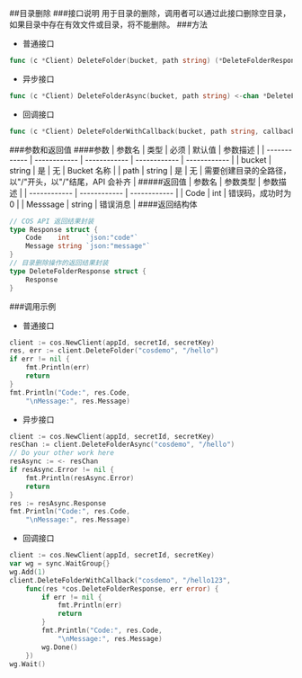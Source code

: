 ##目录删除
###接口说明
用于目录的删除，调用者可以通过此接口删除空目录，如果目录中存在有效文件或目录，将不能删除。
###方法
- 普通接口

```go
func (c *Client) DeleteFolder(bucket, path string) (*DeleteFolderResponse, error)
```

- 异步接口

```go
func (c *Client) DeleteFolderAsync(bucket, path string) <-chan *DeleteFolderAsyncResponse 
```

- 回调接口

```go
func (c *Client) DeleteFolderWithCallback(bucket, path string, callback func(*DeleteFolderResponse, error))
```

###参数和返回值
####参数
| 参数名  | 类型  | 必须  | 默认值  | 参数描述  |
| ------------ | ------------ | ------------ | ------------ | ------------ |
| bucket  | string  | 是  | 无  | Bucket 名称  |
| path  | string  | 是  | 无  | 需要创建目录的全路径，以"/"开头，以"/"结尾，API 会补齐 |
#####返回值
| 参数名  | 参数类型  | 参数描述  |
| ------------ | ------------ | ------------ |
| Code  | int  | 错误码，成功时为0   |
| Messsage  | string  | 错误消息  |
####返回结构体

```go
// COS API 返回结果封装
type Response struct {
	Code    int    `json:"code"`
	Message string `json:"message"`
}
// 目录删除操作的返回结果封装
type DeleteFolderResponse struct {
	Response
}
```

###调用示例
- 普通接口

```go
client := cos.NewClient(appId, secretId, secretKey)
res, err := client.DeleteFolder("cosdemo", "/hello")
if err != nil {
    fmt.Println(err)
    return
}
fmt.Println("Code:", res.Code,
    "\nMessage:", res.Message)
```

- 异步接口

```go
client := cos.NewClient(appId, secretId, secretKey)
resChan := client.DeleteFolderAsync("cosdemo", "/hello")
// Do your other work here
resAsync := <- resChan
if resAsync.Error != nil {
    fmt.Println(resAsync.Error)
    return
}
res := resAsync.Response
fmt.Println("Code:", res.Code,
    "\nMessage:", res.Message)
```

- 回调接口

```go
client := cos.NewClient(appId, secretId, secretKey)
var wg = sync.WaitGroup{}
wg.Add(1)
client.DeleteFolderWithCallback("cosdemo", "/hello123",
    func(res *cos.DeleteFolderResponse, err error) {
        if err != nil {
            fmt.Println(err)
            return
        }
        fmt.Println("Code:", res.Code,
            "\nMessage:", res.Message)
        wg.Done()
    })
wg.Wait()
```
